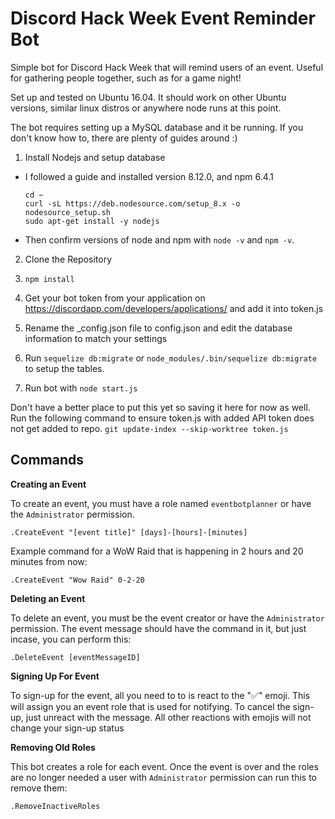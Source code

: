 # Discord Hack Week Event Reminder Bot
Simple bot for Discord Hack Week that will remind users of an event. Useful for gathering people together, such as for a game night!

Set up and tested on Ubuntu 16.04.
It should work on other Ubuntu versions, similar linux distros or anywhere node runs at this point.

The bot requires setting up a MySQL database and it be running. If you don't know how to, there are plenty of guides around :)

1. Install Nodejs and setup database
 - I followed a guide and installed version 8.12.0, and npm 6.4.1
    ```
    cd ~
    curl -sL https://deb.nodesource.com/setup_8.x -o nodesource_setup.sh
    sudo apt-get install -y nodejs
    ```
  - Then confirm versions of node and npm with `node -v` and `npm -v`. 

  2. Clone the Repository
  
  3. `npm install`
  
  4. Get your bot token from your application on https://discordapp.com/developers/applications/ and add it into token.js
  
  5. Rename the \_config.json file to config.json and edit the database information to match your settings
  
  6. Run `sequelize db:migrate` or `node_modules/.bin/sequelize db:migrate` to setup the tables.
  
  6. Run bot with `node start.js`

Don't have a better place to put this yet so saving it here for now as well.
Run the following command to ensure token.js with added API token does not get added to repo.
`git update-index --skip-worktree token.js`

## Commands

**Creating an Event**

To create an event, you must have a role named `eventbotplanner` or have the `Administrator` permission.

`.CreateEvent "[event title]" [days]-[hours]-[minutes]`

Example command for a WoW Raid that is happening in 2 hours and 20 minutes from now:

`.CreateEvent "Wow Raid" 0-2-20`

**Deleting an Event**

To delete an event, you must be the event creator or have the `Administrator` permission. The event message should have the command in it, but just incase, you can perform this:

`.DeleteEvent [eventMessageID]`

**Signing Up For Event**

To sign-up for the event, all you need to to is react to the "✅" emoji. This will assign you an event role that is used for notifying. To cancel the sign-up, just unreact with the message. All other reactions with emojis will not change your sign-up status

**Removing Old Roles**

This bot creates a role for each event. Once the event is over and the roles are no longer needed a user with `Administrator` permission can run this to remove them:

`.RemoveInactiveRoles`
